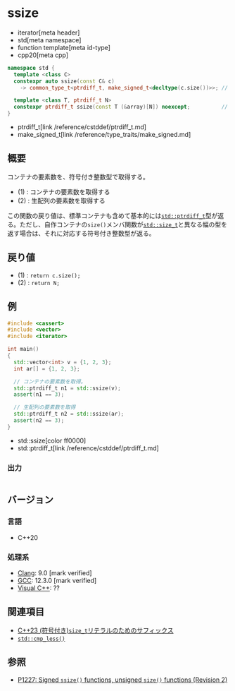 # ssize
* iterator[meta header]
* std[meta namespace]
* function template[meta id-type]
* cpp20[meta cpp]

```cpp
namespace std {
  template <class C>
  constexpr auto ssize(const C& c)
    -> common_type_t<ptrdiff_t, make_signed_t<decltype(c.size())>>; // (1)

  template <class T, ptrdiff_t N>
  constexpr ptrdiff_t ssize(const T (&array)[N]) noexcept;          // (2)
}
```
* ptrdiff_t[link /reference/cstddef/ptrdiff_t.md]
* make_signed_t[link /reference/type_traits/make_signed.md]

## 概要
コンテナの要素数を、符号付き整数型で取得する。

- (1) : コンテナの要素数を取得する
- (2) : 生配列の要素数を取得する

この関数の戻り値は、標準コンテナも含めて基本的には[`std::ptrdiff_t`](/reference/cstddef/ptrdiff_t.md)型が返る。ただし、自作コンテナの`size()`メンバ関数が[`std::size_t`](/reference/cstddef/size_t.md)と異なる幅の型を返す場合は、それに対応する符号付き整数型が返る。


## 戻り値
- (1) : `return c.size();`
- (2) : `return N;`


## 例
```cpp example
#include <cassert>
#include <vector>
#include <iterator>

int main()
{
  std::vector<int> v = {1, 2, 3};
  int ar[] = {1, 2, 3};

  // コンテナの要素数を取得。
  std::ptrdiff_t n1 = std::ssize(v);
  assert(n1 == 3);

  // 生配列の要素数を取得
  std::ptrdiff_t n2 = std::ssize(ar);
  assert(n2 == 3);
}
```
* std::ssize[color ff0000]
* std::ptrdiff_t[link /reference/cstddef/ptrdiff_t.md]

### 出力
```
```

## バージョン
### 言語
- C++20

### 処理系
- [Clang](/implementation.md#clang): 9.0 [mark verified]
- [GCC](/implementation.md#gcc): 12.3.0 [mark verified]
- [Visual C++](/implementation.md#visual_cpp): ??


## 関連項目
- [C++23 (符号付き)`size_t`リテラルのためのサフィックス](/lang/cpp23/literal_suffix_for_signed_size_t.md)
- [`std::cmp_less()`](/reference/utility/cmp_less.md)


## 参照
- [P1227: Signed `ssize()` functions, unsigned `size()` functions (Revision 2)](http://www.open-std.org/jtc1/sc22/wg21/docs/papers/2019/p1227r2.html)
